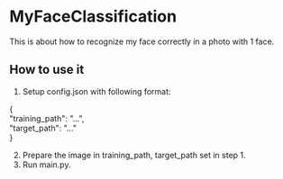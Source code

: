 # MyFaceClassification
This is about how to recognize my face correctly in a photo with 1 face.

## How to use it
1. Setup config.json with following format:   

  {     
  "training_path": "...",  
  "target_path": "..."       
  }
  
2. Prepare the image in training_path, target_path set in step 1.
3. Run main.py.
